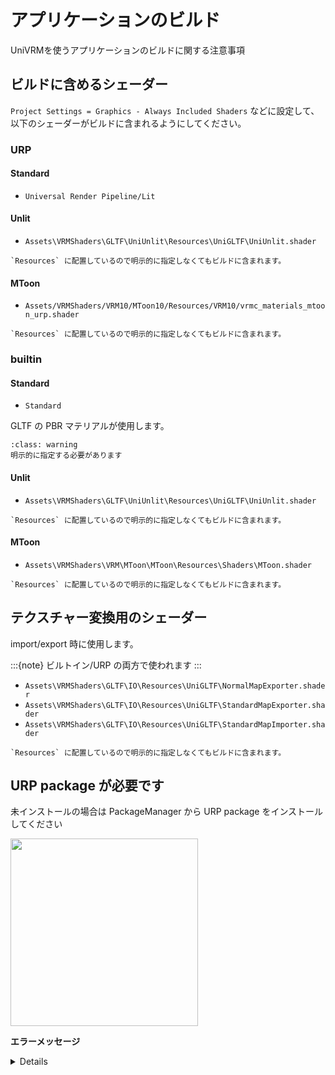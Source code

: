# アプリケーションのビルド

UniVRMを使うアプリケーションのビルドに関する注意事項

## ビルドに含めるシェーダー

`Project Settings = Graphics - Always Included Shaders` などに設定して、以下のシェーダーがビルドに含まれるようにしてください。

### URP

#### Standard

* `Universal Render Pipeline/Lit`

#### Unlit

* `Assets\VRMShaders\GLTF\UniUnlit\Resources\UniGLTF\UniUnlit.shader`

```{admonition} Always Included Shaders
`Resources` に配置しているので明示的に指定しなくてもビルドに含まれます。
```

#### MToon

* `Assets/VRMShaders/VRM10/MToon10/Resources/VRM10/vrmc_materials_mtoon_urp.shader`

```{admonition} Always Included Shaders
`Resources` に配置しているので明示的に指定しなくてもビルドに含まれます。
```

### builtin

#### Standard

* `Standard`

GLTF の PBR マテリアルが使用します。

```{admonition} Always Included Shaders
:class: warning
明示的に指定する必要があります
```

#### Unlit

* `Assets\VRMShaders\GLTF\UniUnlit\Resources\UniGLTF\UniUnlit.shader`

```{admonition} Always Included Shaders
`Resources` に配置しているので明示的に指定しなくてもビルドに含まれます。
```

#### MToon

* `Assets\VRMShaders\VRM\MToon\MToon\Resources\Shaders\MToon.shader`

```{admonition} Always Included Shaders
`Resources` に配置しているので明示的に指定しなくてもビルドに含まれます。
```

## テクスチャー変換用のシェーダー

import/export 時に使用します。

:::{note}
ビルトイン/URP の両方で使われます
:::

* `Assets\VRMShaders\GLTF\IO\Resources\UniGLTF\NormalMapExporter.shader`
* `Assets\VRMShaders\GLTF\IO\Resources\UniGLTF\StandardMapExporter.shader`
* `Assets\VRMShaders\GLTF\IO\Resources\UniGLTF\StandardMapImporter.shader`

```{admonition} Always Included Shaders
`Resources` に配置しているので明示的に指定しなくてもビルドに含まれます。
```

## URP package が必要です

未インストールの場合は PackageManager から URP package をインストールしてください

<img height=300 src=https://github.com/matonnet/UniVRM/assets/68057/a48816d7-7db2-469e-b762-a0951fa8a670>

**エラーメッセージ**

<details>
Shader error in 'VRM10/Universal Render Pipeline/MToon10': Couldn't open include file 'Packages/com.unity.render-pipelines.universal/ShaderLibrary/Core.hlsl'. at /ghq/github.com/ousttrue/UniVRM-UPM/Library/PackageCache/com.vrmc.vrmshaders@b4130b9e5d/VRM10/MToon10/Resources/VRM10/vrmc_materials_mtoon_render_pipeline.hlsl(5)
Compiling Subshader: 0, Pass: UniversalForward, Vertex program with DIRECTIONAL
Platform defines: SHADER_API_DESKTOP UNITY_ENABLE_DETAIL_NORMALMAP UNITY_ENABLE_REFLECTION_BUFFERS UNITY_LIGHTMAP_FULL_HDR UNITY_LIGHT_PROBE_PROXY_VOLUME UNITY_PBS_USE_BRDF1 UNITY_SPECCUBE_BLENDING UNITY_SPECCUBE_BOX_PROJECTION UNITY_USE_DITHER_MASK_FOR_ALPHABLENDED_SHADOWS
Disabled keywords: FOG_EXP FOG_EXP2 FOG_LINEAR INSTANCING_ON LIGHTMAP_SHADOW_MIXING LIGHTPROBE_SH SHADER_API_GLES30 SHADOWS_SCREEN SHADOWS_SHADOWMASK UNITY_ASTC_NORMALMAP_ENCODING UNITY_COLORSPACE_GAMMA UNITY_ENABLE_NATIVE_SHADOW_LOOKUPS UNITY_FRAMEBUFFER_FETCH_AVAILABLE UNITY_HALF_PRECISION_FRAGMENT_SHADER_REGISTERS UNITY_HARDWARE_TIER1 UNITY_HARDWARE_TIER2 UNITY_HARDWARE_TIER3 UNITY_LIGHTMAP_DLDR_ENCODING UNITY_LIGHTMAP_RGBM_ENCODING UNITY_METAL_SHADOWS_USE_POINT_FILTERING UNITY_NO_DXT5nm UNITY_NO_FULL_STANDARD_SHADER UNITY_NO_SCREENSPACE_SHADOWS UNITY_PBS_USE_BRDF2 UNITY_PBS_USE_BRDF3 UNITY_PRETRANSFORM_TO_DISPLAY_ORIENTATION UNITY_UNIFIED_SHADER_PRECISION_MODEL UNITY_VIRTUAL_TEXTURING _ADDITIONAL_LIGHTS _ADDITIONAL_LIGHTS_VERTEX _ALPHABLEND_ON _ALPHATEST_ON _MAIN_LIGHT_SHADOWS _MAIN_LIGHT_SHADOWS_CASCADE _MTOON_EMISSIVEMAP _MTOON_PARAMETERMAP _MTOON_RIMMAP _NORMALMAP
</details>
